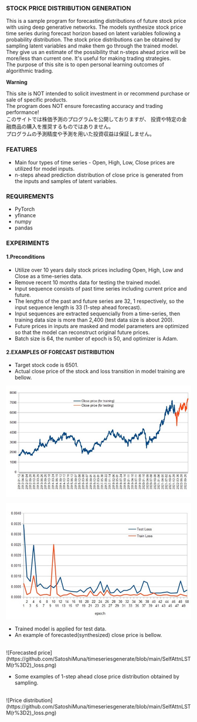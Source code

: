 ### STOCK PRICE DISTRIBUTION GENERATION
This is a sample program for forecasting distributions of future stock price with using deep generative networks. The models synthesize stock price time series during forecast horizon based on latent variables following a probability distribution. The stock price distributions can be obtained by sampling latent variables and make them go through the trained model. They give us an estimate of the possibility that n-steps ahead price will be more/less than current one. It's useful for making trading strategies. 
<br>
The purpose of this site is to open personal learning outcomes of algorithmic trading.


**Warning**

This site is NOT intended to solicit investment in or recommend purchase or sale of specific products. 
<br>
The program does NOT ensure forecasting accuracy and trading performance!
<br>
このサイトでは株価予測のプログラムを公開しておりますが、
投資や特定の金融商品の購入を推奨するものではありません。
<br>
プログラムの予測精度や予測を用いた投資収益は保証しません。

### FEATURES
* Main four types of time series - Open, High, Low, Close prices are utilized for model inputs.
* n-steps ahead prediction distribution of close price is generated from the inputs and samples of latent variables.  

### REQUIREMENTS
* PyTorch
* yfinance
* numpy
* pandas

### EXPERIMENTS
#### 1.Preconditions
* Utilize over 10 years daily stock prices including Open, High, Low and Close as a time-series data.
* Remove recent 10 months data for testing the trained model. 
* Input sequence consists of past time series including current price and future.
* The lengths of the past and future series are 32, 1 respectively, so the input sequence length is 33 (1-step ahead forecast).
* Input sequences are extracted sequencially from a time-series, then training data size is more than 2,400 (test data size is about 200). 
* Future prices in inputs are masked and model parameters are optimized so that the model can reconstruct original future prices.     
* Batch size is 64, the number of epoch is 50, and optimizer is Adam.

#### 2.EXAMPLES OF FORECAST DISTRIBUTION
* Target stock code is 6501. 
* Actual close price of the stock and loss transition in model training are bellow.

![Close price](https://github.com/SatoshiMuna/timeseriesgenerate/blob/main/close_price.jpg)

![Loss transition](https://github.com/SatoshiMuna/timeseriesgenerate/blob/main/loss_transition.jpg)

* Trained model is applied for test data. 
* An example of forecasted(synthesized) close price is bellow.
<br>
![Forecasted price](https://github.com/SatoshiMuna/timeseriesgenerate/blob/main/SelfAttnLSTM(r%3D2)_loss.png)

* Some examples of 1-step ahead close price distribution obtained by sampling.
<br>
![Price distribution](https://github.com/SatoshiMuna/timeseriesgenerate/blob/main/SelfAttnLSTM(r%3D2)_loss.png)
